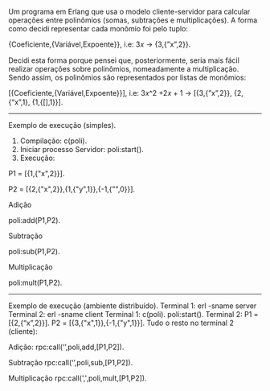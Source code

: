 Um programa em Erlang que usa o modelo cliente-servidor para calcular operações entre polinômios (somas, subtrações e multiplicações).
A forma como decidi representar cada monômio foi pelo tuplo:

{Coeficiente,{Variável,Expoente}}, i.e: 3𝑥 → {3,{”x”,2}}.

Decidi esta forma porque pensei que, posteriormente, seria mais fácil realizar operações sobre polinômios, nomeadamente a multiplicação.
Sendo assim, os polinômios são representados por listas de monômios:

[{Coeficiente,{Variável,Expoente}}], i.e: 3𝑥^2 +2𝑥 + 1 → [{3,{”x”,2}}, {2,{“x”,1}, {1,{[],1}}].

-------------

Exemplo de execução (simples).
1) Compilação:
c(poli).
2) Iniciar processo Servidor:
poli:start().
3) Execução:

P1 = [{1,{"x",2}}].

P2 = [{2,{"x",2}},{1,{"y",1}},{-1,{"",0}}].

Adição

poli:add(P1,P2).


Subtração

poli:sub(P1,P2).


Multiplicação

poli:mult(P1,P2).

-------------

Exemplo de execução (ambiente distribuído).
Terminal 1: erl -sname server
Terminal 2: erl -sname client
Terminal 1: c(poli).
            poli:start().
Terminal 2: P1 = [{2,{“x”,2}}].
            P2 = [{3,{"x",1}},{-1,{"y",1}}].
Tudo o resto no terminal 2 (cliente):

Adição:
rpc:call(‘<servername>’,poli,add,[P1,P2]).

Subtração
rpc:call(‘<servername>’,poli,sub,[P1,P2]).

Multiplicação
rpc:call('<servername>,',poli,mult,[P1,P2]).
